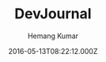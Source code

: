---
title: DevJournal
github: 'https://github.com/hemangsk/DevJournal'
demo: 'https://hemangsk.github.io/DevJournal'
author: Hemang Kumar
ssg:
  - Jekyll
cms:
  - No Cms
date: 2016-05-13T08:22:12.000Z
github_branch: master
description: 'Jekyll theme for developers! :computer:'
stale: true
---